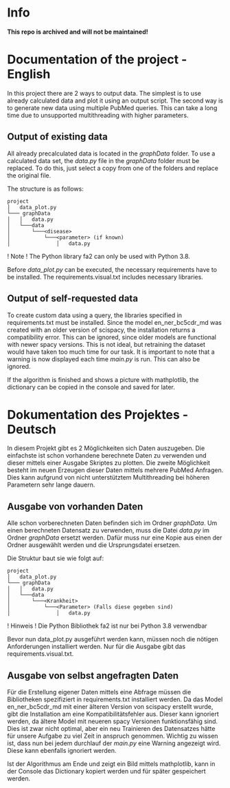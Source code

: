 # Info
**This repo is archived and will not be maintained!**


# Documentation of the project - English
In this project there are 2 ways to output data. 
The simplest is to use already calculated data and plot it using an output script. 
The second way is to generate new data using multiple PubMed queries.
This can take a long time due to unsupported multithreading with higher parameters. 

## Output of existing data

All already precalculated data is located in the *graphData* folder.
To use a calculated data set, the *data.py* file in the *graphData* folder must be replaced. 
To do this, just select a copy from one of the folders and replace the original file.

The structure is as follows:
```
project
│   data_plot.py
└─── graphData
│   │   data.py
│   └───data
│       └───<disease>
│           └───<parameter> (if known)
│               │   data.py        
```
! Note ! The Python library fa2 can only be used with Python 3.8.
 
Before *data_plot.py* can be executed, the necessary requirements have to be installed. 
The requirements.visual.txt includes necessary libraries.

## Output of self-requested data

To create custom data using a query, the libraries specified in requirements.txt must be installed.
Since the model en_ner_bc5cdr_md was created with an older version of scispacy, the installation returns a
compatibility error.
This can be ignored, since older models are functional with newer spacy versions.
This is not ideal, but retraining the dataset would have taken too much time for our task.
It is important to note that a warning is now displayed each time *main.py* is run.
This can also be ignored.

If the algorithm is finished and shows a picture with mathplotlib, the dictionary can be copied in the console and 
saved for later.



# Dokumentation des Projektes - Deutsch

In diesem Projekt gibt es 2 Möglichkeiten sich Daten auszugeben. 
Die einfachste ist schon vorhandene berechnete Daten zu verwenden und dieser mittels einer Ausgabe Skriptes zu plotten. 
Die zweite Möglichkeit besteht im neuen Erzeugen dieser Daten mittels mehrere PubMed Anfragen.
Dies kann aufgrund von nicht unterstütztem Multithreading bei höheren Parametern sehr lange dauern.   

## Ausgabe von vorhanden Daten

Alle schon vorberechneten Daten befinden sich im Ordner *graphData*.
Um einen berechneten Datensatz zu verwenden, muss die Datei *data.py* im Ordner *graphData* ersetzt werden. 
Dafür muss nur eine Kopie aus einen der Ordner ausgewählt werden und die Ursprungsdatei ersetzen.

Die Struktur baut sie wie folgt auf:
```
project
│   data_plot.py
└─── graphData
│   │   data.py
│   └───data
│       └───<Krankheit>
│           └───<Parameter> (Falls diese gegeben sind)
│               │   data.py        
```
! Hinweis ! Die Python Bibliothek fa2 ist nur bei Python 3.8 verwendbar
 
Bevor nun data_plot.py ausgeführt werden kann, müssen noch die nötigen Anforderungen installiert werden. 
Nur für die Ausgabe gibt das requirements.visual.txt.


## Ausgabe von selbst angefragten Daten

Für die Erstellung eigener Daten mittels eine Abfrage müssen die Bibliotheken spezifiziert in 
requirements.txt installiert werden.
Da das Model en_ner_bc5cdr_md mit einer älteren Version von scispacy erstellt wurde, gibt die Installation am eine
Kompatibilitätsfehler aus.
Dieser kann ignoriert werden, da ältere Model mit neueren spacy Versionen funktionsfähig sind.
Dies ist zwar nicht optimal, aber ein neu Trainieren des Datensatzes hätte für unsere Aufgabe zu viel Zeit 
in anspruch genommen.
Wichtig zu wissen ist, dass nun bei jedem durchlauf der *main.py* eine Warning angezeigt wird.
Diese kann ebenfalls ignoriert werden.

Ist der Algorithmus am Ende und zeigt ein Bild mittels mathplotlib, kann in der Console das Dictionary kopiert werden
und für später gespeichert werden.

